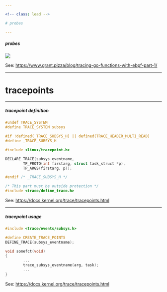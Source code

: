 ```yaml
---

<!-- class: lead -->

# probes

---
```


<!-- class: content -->

##### probes

![](https://www.grant.pizza/weaver/uprobe-ebpf.png)

<see>See: https://www.grant.pizza/blog/tracing-go-functions-with-ebpf-part-1/</see>

---

<!-- class: lead -->

# tracepoints

---

<!-- class: content -->

##### tracepoint definition

```c {0}
#undef TRACE_SYSTEM
#define TRACE_SYSTEM subsys

#if !defined(_TRACE_SUBSYS_H) || defined(TRACE_HEADER_MULTI_READ)
#define _TRACE_SUBSYS_H

#include <linux/tracepoint.h>

DECLARE_TRACE(subsys_eventname,
        TP_PROTO(int firstarg, struct task_struct *p),
        TP_ARGS(firstarg, p));

#endif /* _TRACE_SUBSYS_H */

/* This part must be outside protection */
#include <trace/define_trace.h>
```

<see>See: https://docs.kernel.org/trace/tracepoints.html</see>

---

<!-- class: content -->

##### tracepoint usage

```c {0}
#include <trace/events/subsys.h>

#define CREATE_TRACE_POINTS
DEFINE_TRACE(subsys_eventname);

void somefct(void)
{
        ...
        trace_subsys_eventname(arg, task);
        ...
}
```

<see>See: https://docs.kernel.org/trace/tracepoints.html</see>

